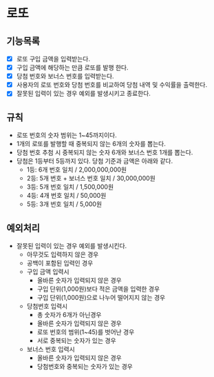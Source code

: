 # 로또

## 기능목록

- [x] 로또 구입 금액을 입력받는다.
- [x] 구입 금액에 해당하는 만큼 로또를 발행 한다.
- [x] 당첨 번호와 보너스 번호를 입력받는다. 
- [x] 사용자의 로또 번호와 당첨 번호를 비교하여 당첨 내역 및 수익률을 출력한다.
- [x] 잘못된 입력이 있는 경우 예외를 발생시키고 종료한다.

## 규칙

- 로또 번호의 숫자 범위는 1~45까지이다.
- 1개의 로또를 발행할 때 중복되지 않는 6개의 숫자를 뽑는다.
- 당첨 번호 추첨 시 중복되지 않는 숫자 6개와 보너스 번호 1개를 뽑는다.
- 당첨은 1등부터 5등까지 있다. 당첨 기준과 금액은 아래와 같다.
  - 1등: 6개 번호 일치 / 2,000,000,000원
  - 2등: 5개 번호 + 보너스 번호 일치 / 30,000,000원
  - 3등: 5개 번호 일치 / 1,500,000원
  - 4등: 4개 번호 일치 / 50,000원
  - 5등: 3개 번호 일치 / 5,000원

## 예외처리
- 잘못된 입력이 있는 경우 예외를 발생시킨다.
  - 아무것도 입력하지 않은 경우
  - 공백이 포함된 입력인 경우
  - 구입 금액 입력시
    - 올바른 숫자가 입력되지 않은 경우
    - 구입 단위(1,000원)보다 적은 금액을 입력한 경우
    - 구입 단위(1,000원)으로 나누어 떨어지지 않는 경우
  - 당첨번호 입력시
    - 총 숫자가 6개가 아닌경우
    - 올바른 숫자가 입력되지 않은 경우
    - 로또 번호의 범위(1~45)를 벗어난 경우
    - 서로 중복되는 숫자가 있는 경우
  - 보너스 번호 입력시
    - 올바른 숫자가 입력되지 않은 경우
    - 당첨번호와 중복되는 숫자가 있는 경우
